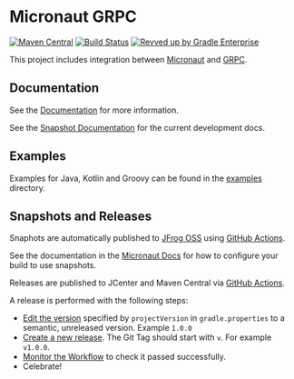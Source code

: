 # Micronaut GRPC

[![Maven Central](https://img.shields.io/maven-central/v/io.micronaut.grpc/micronaut-grpc-runtime.svg?label=Maven%20Central)](https://search.maven.org/search?q=g:%22io.micronaut.grpc%22%20AND%20a:%22micronaut-grpc-runtime%22)
[![Build Status](https://github.com/micronaut-projects/micronaut-grpc/workflows/Java%20CI/badge.svg)](https://github.com/micronaut-projects/micronaut-grpc/actions)
[![Revved up by Gradle Enterprise](https://img.shields.io/badge/Revved%20up%20by-Gradle%20Enterprise-06A0CE?logo=Gradle&labelColor=02303A)](https://ge.micronaut.io/scans)

This project includes integration between [Micronaut](http://micronaut.io) and [GRPC](https://grpc.io).

## Documentation

See the [Documentation](https://micronaut-projects.github.io/micronaut-grpc/latest/guide) for more information.

See the [Snapshot Documentation](https://micronaut-projects.github.io/micronaut-grpc/snapshot/guide) for the current development docs.

## Examples

Examples for Java, Kotlin and Groovy can be found in the [examples](https://github.com/micronaut-projects/micronaut-grpc/tree/master/doc-examples) directory.

## Snapshots and Releases

Snaphots are automatically published to [JFrog OSS](https://oss.jfrog.org/artifactory/oss-snapshot-local/) using [GitHub Actions](https://github.com/micronaut-projects/micronaut-grpc/actions).

See the documentation in the [Micronaut Docs](https://docs.micronaut.io/latest/guide/index.html#usingsnapshots) for how to configure your build to use snapshots.

Releases are published to JCenter and Maven Central via [GitHub Actions](https://github.com/micronaut-projects/micronaut-grpc/actions).

A release is performed with the following steps:

* [Edit the version](https://github.com/micronaut-projects/micronaut-grpc/edit/master/gradle.properties) specified by `projectVersion` in `gradle.properties` to a semantic, unreleased version. Example `1.0.0`
* [Create a new release](https://github.com/micronaut-projects/micronaut-grpc/releases/new). The Git Tag should start with `v`. For example `v1.0.0`.
* [Monitor the Workflow](https://github.com/micronaut-projects/micronaut-grpc/actions?query=workflow%3ARelease) to check it passed successfully.
* Celebrate!
